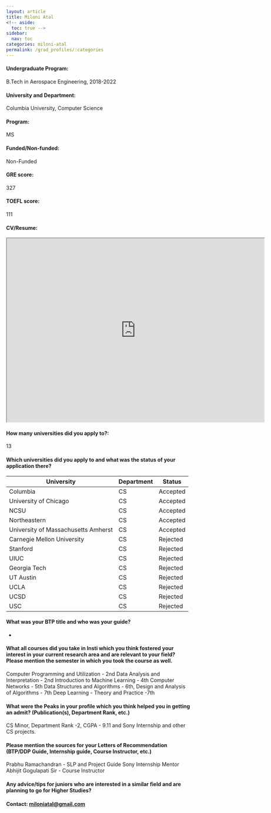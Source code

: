 ```yaml
---
layout: article
title: Miloni Atal
<!-- aside:
  toc: true -->
sidebar:
  nav: toc
categories: miloni-atal
permalink: /grad_profiles/:categories
---
```


<!-- # Hi, this is the page for Manav Vora.  -->
<!-- Write Program if different from Btech Aero-->
#### Undergraduate Program:
B.Tech in Aerospace Engineering, 2018-2022

#### University and Department:
Columbia University, Computer Science

#### Program:
MS

#### Funded/Non-funded:
Non-Funded

#### GRE score: 
327

#### TOEFL score: 
111

#### CV/Resume:

<iframe src="https://drive.google.com/file/d/1EfPhvVJG_E1jSBsm_yLYqriKihxSFywR/view" width="700" height="500" allow="autoplay"></iframe>

#### How many universities did you apply to?: 
13

#### Which universities did you apply to and what was the status of your application there?

| University | Department | Status | 
| -----------|------------|--------|
Columbia | CS |  Accepted
University of Chicago | CS |  Accepted
NCSU | CS |  Accepted
Northeastern | CS |  Accepted
University of Massachusetts Amherst | CS |  Accepted
Carnegie Mellon University | CS |  Rejected
Stanford | CS | Rejected
UIUC | CS |  Rejected
Georgia Tech | CS |  Rejected
UT Austin | CS |  Rejected
UCLA | CS |  Rejected
UCSD| CS |  Rejected
USC | CS |  Rejected

#### What was your BTP title and who was your guide?
-
#### What all courses did you take in Insti which you think fostered your interest in your current research area and are relevant to your field? Please mention the semester in which you took the course as well.
Computer Programming and Utilization - 2nd 
Data Analysis and Interpretation - 2nd
Introduction to Machine Learning - 4th 
Computer Networks - 5th 
Data Structures and Algorithms - 6th, 
Design and Analysis of Algorithms - 7th
Deep Learning - Theory and Practice -7th

#### What were the Peaks in your profile which you think helped you in getting an admit? (Publication(s), Department Rank, etc.)
CS Minor, Department Rank -2, CGPA - 9.11 and Sony Internship and other CS projects.

#### Please mention the sources for your Letters of Recommendation (BTP/DDP Guide, Internship guide, Course Instructor, etc.)
Prabhu Ramachandran - SLP and Project Guide
Sony Internship Mentor
Abhijit Gogulapati Sir - Course Instructor

#### Any advice/tips for juniors who are interested in a similar field and are planning to go for Higher Studies?


#### Contact: [miloniatal@gmail.com](mailto:miloniatal@gmail.com)
